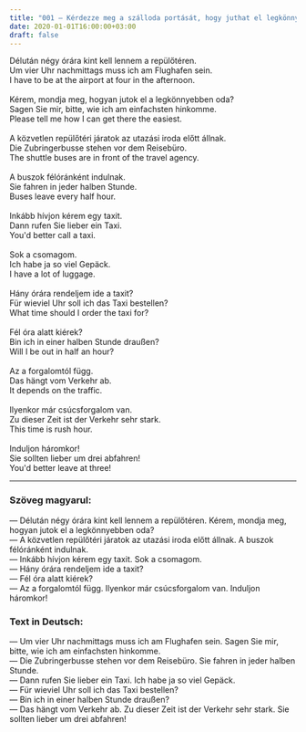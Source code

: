 ```yaml
---
title: "001 — Kérdezze meg a szálloda portását, hogy juthat el legkönnyebben a repülőtérre!"
date: 2020-01-01T16:00:00+03:00
draft: false
---
```


<span class="hu">Délután négy órára kint kell lennem a repülőtéren.</span><br />
<span class="de">Um vier Uhr nachmittags muss ich am Flughafen sein.</span><br />
<span class="en">I have to be at the airport at four in the afternoon.</span><br />
<br />
<span class="hu">Kérem, mondja meg, hogyan jutok el a legkönnyebben oda?</span><br />
<span class="de">Sagen Sie mir, bitte, wie ich am einfachsten hinkomme.</span><br />
<span class="en">Please tell me how I can get there the easiest.</span><br />
<br />
<span class="hu">A közvetlen repülőtéri járatok az utazási iroda előtt állnak.</span><br />
<span class="de">Die Zubringerbusse stehen vor dem Reisebüro.</span><br />
<span class="en">The shuttle buses are in front of the travel agency.</span><br />
<br />
<span class="hu">A buszok félóránként indulnak.</span><br />
<span class="de">Sie fahren in jeder halben Stunde.</span><br />
<span class="en">Buses leave every half hour.</span><br />
<br />
<span class="hu">Inkább hívjon kérem egy taxit.</span><br />
<span class="de">Dann rufen Sie lieber ein Taxi.</span><br />
<span class="en">You'd better call a taxi.</span><br />
<br />
<span class="hu">Sok a csomagom.</span><br />
<span class="de">Ich habe ja so viel Gepäck.</span><br />
<span class="en">I have a lot of luggage.</span><br />
<br />
<span class="hu">Hány órára rendeljem ide a taxit?</span><br />
<span class="de">Für wieviel Uhr soll ich das Taxi bestellen?</span><br />
<span class="en">What time should I order the taxi for?</span><br />
<br />
<span class="hu">Fél óra alatt kiérek?</span><br />
<span class="de">Bin ich in einer halben Stunde draußen?</span><br />
<span class="en">Will I be out in half an hour?</span><br />
<br />
<span class="hu">Az a forgalomtól függ.</span><br />
<span class="de">Das hängt vom Verkehr ab.</span><br />
<span class="en">It depends on the traffic.</span><br />
<br />
<span class="hu">Ilyenkor már csúcsforgalom van.</span><br />
<span class="de">Zu dieser Zeit ist der Verkehr sehr stark.</span><br />
<span class="en">This time is rush hour.</span><br />
<br />
<span class="hu">Induljon háromkor!</span><br />
<span class="de">Sie sollten lieber um drei abfahren!</span><br />
<span class="en">You'd better leave at three!</span><br />

---

<h3 class="hu-big">Szöveg magyarul:</h3>

— Délután négy órára kint kell lennem a repülőtéren. Kérem, mondja meg, hogyan jutok el a legkönnyebben oda?  
— A közvetlen repülőtéri járatok az utazási iroda előtt állnak. A buszok félóránként indulnak.  
— Inkább hívjon kérem egy taxit. Sok a csomagom.  
— Hány órára rendeljem ide a taxit?  
— Fél óra alatt kiérek?  
— Az a forgalomtól függ. Ilyenkor már csúcsforgalom van. Induljon háromkor!

<h3 class="de-big">Text in Deutsch:</h3>

— Um vier Uhr nachmittags muss ich am Flughafen sein. Sagen Sie mir, bitte, wie ich am einfachsten hinkomme.  
— Die Zubringerbusse stehen vor dem Reisebüro. Sie fahren in jeder halben Stunde.  
— Dann rufen Sie lieber ein Taxi. Ich habe ja so viel Gepäck.  
— Für wieviel Uhr soll ich das Taxi bestellen?  
— Bin ich in einer halben Stunde draußen?  
— Das hängt vom Verkehr ab. Zu dieser Zeit ist der Verkehr sehr stark. Sie sollten lieber um drei abfahren!
